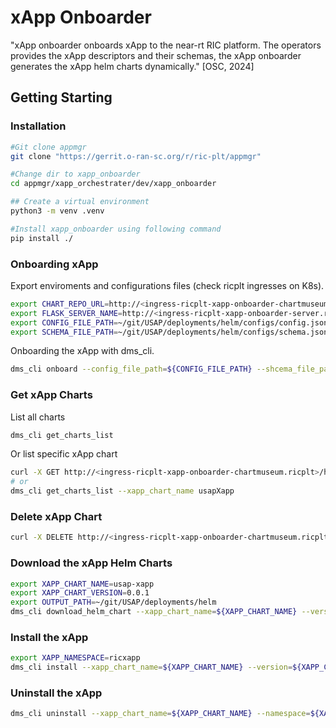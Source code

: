 # xApp Onboarder

"xApp onboarder onboards xApp to the near-rt RIC platform. The operators provides the xApp descriptors and their schemas, the xApp onboarder generates the xApp helm charts dynamically." [OSC, 2024]

## Getting Starting

### Installation

```sh
#Git clone appmgr
git clone "https://gerrit.o-ran-sc.org/r/ric-plt/appmgr"

#Change dir to xapp_onboarder
cd appmgr/xapp_orchestrater/dev/xapp_onboarder

## Create a virtual environment
python3 -m venv .venv

#Install xapp_onboarder using following command
pip install ./
```

### Onboarding xApp

Export enviroments and configurations files (check ricplt ingresses on K8s).

```sh
export CHART_REPO_URL=http://<ingress-ricplt-xapp-onboarder-chartmuseum.ricplt>/helmrepo
export FLASK_SERVER_NAME=http://<ingress-ricplt-xapp-onboarder-server.ricplt>/onboard
export CONFIG_FILE_PATH=~/git/USAP/deployments/helm/configs/config.json
export SCHEMA_FILE_PATH=~/git/USAP/deployments/helm/configs/schema.json
```

Onboarding the xApp with dms_cli.

```sh
dms_cli onboard --config_file_path=${CONFIG_FILE_PATH} --shcema_file_path=${SCHEMA_FILE_PATH}
```

### Get xApp Charts

List all charts

```sh
dms_cli get_charts_list
```

Or list specific xApp chart

```sh
curl -X GET http://<ingress-ricplt-xapp-onboarder-chartmuseum.ricplt>/helmrepo/api/charts/usapXapp/<VERSION> | jq .
# or
dms_cli get_charts_list --xapp_chart_name usapXapp
```

### Delete xApp Chart 

```sh
curl -X DELETE http://<ingress-ricplt-xapp-onboarder-chartmuseum.ricplt>/helmrepo/api/charts/<XAPP_CHART_NAME>/<VERSION>
```

### Download the xApp Helm Charts

```sh
export XAPP_CHART_NAME=usap-xapp
export XAPP_CHART_VERSION=0.0.1
export OUTPUT_PATH=~/git/USAP/deployments/helm
dms_cli download_helm_chart --xapp_chart_name=${XAPP_CHART_NAME} --version=${XAPP_CHART_VERSION} --output_path=${OUTPUT_PATH}
```

### Install the xApp

```sh
export XAPP_NAMESPACE=ricxapp
dms_cli install --xapp_chart_name=${XAPP_CHART_NAME} --version=${XAPP_CHART_VERSION} --namespace=${XAPP_NAMESPACE}
```

### Uninstall the xApp

```sh
dms_cli uninstall --xapp_chart_name=${XAPP_CHART_NAME} --namespace=${XAPP_NAMESPACE}
```
